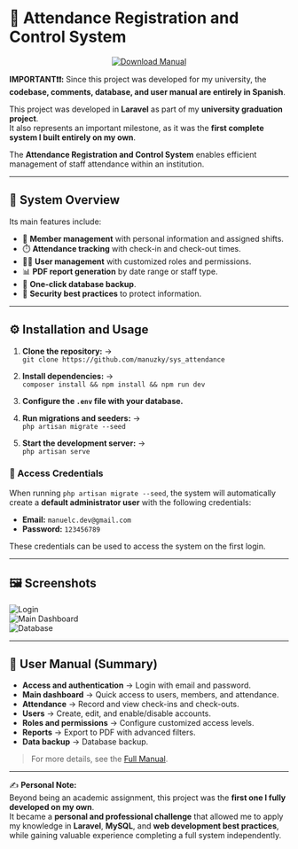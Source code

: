 # 📌 Attendance Registration and Control System

<p align="center">
  <a href="./public/manual/manual_english.pdf">
    <img src="https://img.shields.io/badge/📘%20DOWNLOAD%20USER%20MANUAL-blue?style=for-the-badge&logo=adobeacrobatreader" alt="Download Manual"/>
  </a>
</p>

**IMPORTANT❗❗:** Since this project was developed for my university, the **codebase, comments, database, and user manual are entirely in Spanish**.

This project was developed in **Laravel** as part of my **university graduation project**.  
It also represents an important milestone, as it was the **first complete system I built entirely on my own**.  

The **Attendance Registration and Control System** enables efficient management of staff attendance within an institution.  


---

## 🚀 System Overview

Its main features include:

- 👤 **Member management** with personal information and assigned shifts.  
- ⏱️ **Attendance tracking** with check-in and check-out times.  
- 🧑‍💻 **User management** with customized roles and permissions.  
- 📊 **PDF report generation** by date range or staff type.  
- 💾 **One-click database backup**.  
- 🔐 **Security best practices** to protect information.  

---

## ⚙️ Installation and Usage

1. **Clone the repository:** →  
   `git clone https://github.com/manuzky/sys_attendance`

2. **Install dependencies:** →  
   `composer install && npm install && npm run dev`

3. **Configure the `.env` file with your database.**

4. **Run migrations and seeders:** →  
   `php artisan migrate --seed`

5. **Start the development server:** →  
   `php artisan serve`


### 🔑 Access Credentials
When running `php artisan migrate --seed`, the system will automatically create a **default administrator user** with the following credentials:

- **Email:** `manuelc.dev@gmail.com`  
- **Password:** `123456789`  

These credentials can be used to access the system on the first login.

---

## 🖼️ Screenshots

![Login](./screenshots/login.png)  
![Main Dashboard](./screenshots/index.png)  
![Database](./screenshots/DB.png)  

---

## 📖 User Manual (Summary)

- **Access and authentication** → Login with email and password.  
- **Main dashboard** → Quick access to users, members, and attendance.  
- **Attendance** → Record and view check-ins and check-outs.  
- **Users** → Create, edit, and enable/disable accounts.  
- **Roles and permissions** → Configure customized access levels.  
- **Reports** → Export to PDF with advanced filters.  
- **Data backup** → Database backup.  

> For more details, see the [Full Manual](./public/manual/manual_english.pdf).

---

✍️ **Personal Note:**  
Beyond being an academic assignment, this project was the **first one I fully developed on my own**.  
It became a **personal and professional challenge** that allowed me to apply my knowledge in **Laravel**, **MySQL**, and **web development best practices**, while gaining valuable experience completing a full system independently.  
